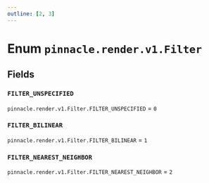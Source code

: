 ```yaml
---
outline: [2, 3]
---
```


# Enum `pinnacle.render.v1.Filter`






## Fields

### `FILTER_UNSPECIFIED`

`pinnacle.render.v1.Filter.FILTER_UNSPECIFIED` = `0`



### `FILTER_BILINEAR`

`pinnacle.render.v1.Filter.FILTER_BILINEAR` = `1`



### `FILTER_NEAREST_NEIGHBOR`

`pinnacle.render.v1.Filter.FILTER_NEAREST_NEIGHBOR` = `2`



